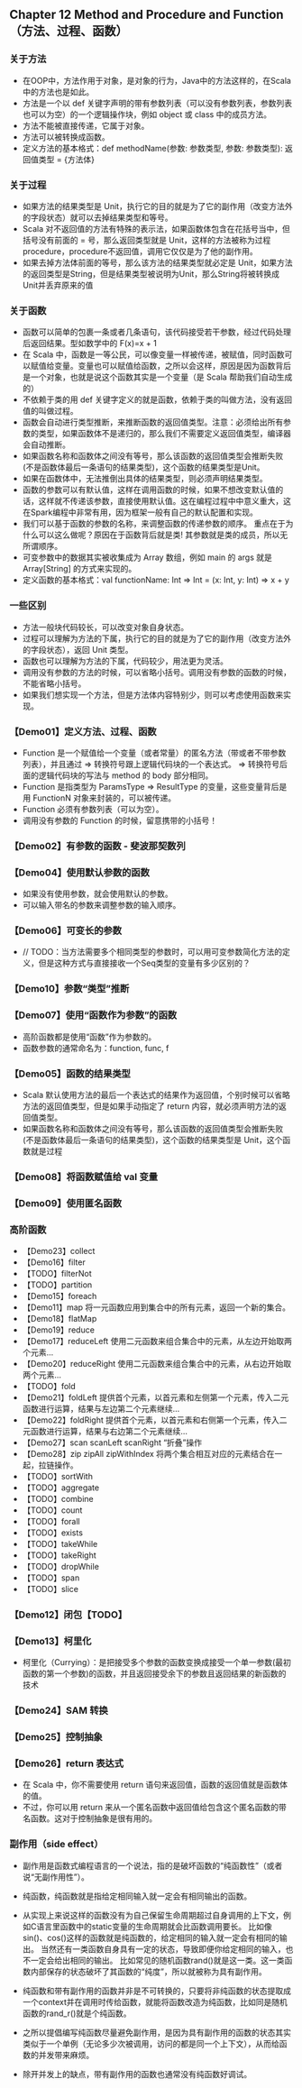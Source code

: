 ## Chapter 12 Method and Procedure and Function（方法、过程、函数）

### 关于方法

- 在OOP中，方法作用于对象，是对象的行为，Java中的方法这样的，在Scala中的方法也是如此。
- 方法是一个以 def 关键字声明的带有参数列表（可以没有参数列表，参数列表也可以为空）的一个逻辑操作块，例如 object 或 class 中的成员方法。
- 方法不能被直接传递，它属于对象。
- 方法可以被转换成函数。
- 定义方法的基本格式：def methodName(参数: 参数类型, 参数: 参数类型): 返回值类型 = {方法体}

### 关于过程

- 如果方法的结果类型是 Unit，执行它的目的就是为了它的副作用（改变方法外的字段状态）就可以去掉结果类型和等号。
- Scala 对不返回值的方法有特殊的表示法，如果函数体包含在花括号当中，但括号没有前面的 = 号，那么返回类型就是 Unit，这样的方法被称为过程procedure，procedure不返回值，调用它仅仅是为了他的副作用。
- 如果去掉方法体前面的等号，那么该方法的结果类型就必定是 Unit，如果方法的返回类型是String，但是结果类型被说明为Unit，那么String将被转换成Unit并丢弃原来的值

### 关于函数

- 函数可以简单的包裹一条或者几条语句，该代码接受若干参数，经过代码处理后返回结果。型如数学中的 F(x)=x + 1
- 在 Scala 中，函数是一等公民，可以像变量一样被传递，被赋值，同时函数可以赋值给变量。变量也可以赋值给函数，之所以会这样，原因是因为函数背后是一个对象，也就是说这个函数其实是一个变量（是 Scala 帮助我们自动生成的）
- 不依赖于类的用 def 关键字定义的就是函数，依赖于类的叫做方法，没有返回值的叫做过程。
- 函数会自动进行类型推断，来推断函数的返回值类型。注意：必须给出所有参数的类型，如果函数体不是递归的，那么我们不需要定义返回值类型，编译器会自动推断。
- 如果函数名称和函数体之间没有等号，那么该函数的返回值类型会推断失败(不是函数体最后一条语句的结果类型)，这个函数的结果类型是Unit。
- 如果在函数体中，无法推倒出具体的结果类型，则必须声明结果类型。
- 函数的参数可以有默认值，这样在调用函数的时候，如果不想改变默认值的话，这样就不传递该参数，直接使用默认值。这在编程过程中中意义重大，这在Spark编程中非常有用，因为框架一般有自己的默认配置和实现。
- 我们可以基于函数的参数的名称，来调整函数的传递参数的顺序。  重点在于为什么可以这么做呢？原因在于函数背后就是类! 其参数就是类的成员，所以无所谓顺序。
- 可变参数中的数据其实被收集成为 Array 数组，例如 main 的 args 就是Array[String] 的方式来实现的。
- 定义函数的基本格式：val functionName: Int => Int = (x: Int, y: Int) => x + y
  
### 一些区别

- 方法一般块代码较长，可以改变对象自身状态。
- 过程可以理解为方法的下属，执行它的目的就是为了它的副作用（改变方法外的字段状态），返回 Unit 类型。
- 函数也可以理解为方法的下属，代码较少，用法更为灵活。
- 调用没有参数的方法的时候，可以省略小括号。调用没有参数的函数的时候，不能省略小括号。
- 如果我们想实现一个方法，但是方法体内容特别少，则可以考虑使用函数来实现。

### 【Demo01】定义方法、过程、函数

- Function 是一个赋值给一个变量（或者常量）的匿名方法（带或者不带参数列表），并且通过 => 转换符号跟上逻辑代码块的一个表达式。
  => 转换符号后面的逻辑代码块的写法与 method 的 body 部分相同。
- Function 是指类型为 ParamsType => ResultType 的变量，这些变量背后是用 FunctionN 对象来封装的，可以被传递。
- Function 必须有参数列表（可以为空）。
- 调用没有参数的 Function 的时候，留意携带的小括号！


### 【Demo02】有参数的函数 - 斐波那契数列

### 【Demo04】使用默认参数的函数

- 如果没有使用参数，就会使用默认的参数。
- 可以输入带名的参数来调整参数的输入顺序。

### 【Demo06】可变长的参数

- // TODO：当方法需要多个相同类型的参数时，可以用可变参数简化方法的定义，但是这种方式与直接接收一个Seq类型的变量有多少区别的？  

### 【Demo10】参数“类型”推断

### 【Demo07】使用“函数作为参数”的函数

- 高阶函数都是使用“函数”作为参数的。
- 函数参数的通常命名为：function, func, f

### 【Demo05】函数的结果类型

- Scala 默认使用方法的最后一个表达式的结果作为返回值，个别时候可以省略方法的返回值类型，但是如果手动指定了 return 内容，就必须声明方法的返回值类型。
- 如果函数名称和函数体之间没有等号，那么该函数的返回值类型会推断失败(不是函数体最后一条语句的结果类型)，这个函数的结果类型是 Unit，这个函数就是过程

### 【Demo08】将函数赋值给 val 变量
### 【Demo09】使用匿名函数

### 高阶函数

- 【Demo23】collect
- 【Demo16】filter
- 【TODO】filterNot
- 【TODO】partition
- 【Demo15】foreach
- 【Demo11】map 将一元函数应用到集合中的所有元素，返回一个新的集合。
- 【Demo18】flatMap
- 【Demo19】reduce
- 【Demo17】reduceLeft 使用二元函数来组合集合中的元素，从左边开始取两个元素...
- 【Demo20】reduceRight 使用二元函数来组合集合中的元素，从右边开始取两个元素...
- 【TODO】fold
- 【Demo21】foldLeft 提供首个元素，以首元素和左侧第一个元素，传入二元函数进行运算，结果与左边第二个元素继续...
- 【Demo22】foldRight 提供首个元素，以首元素和右侧第一个元素，传入二元函数进行运算，结果与右边第二个元素继续...
- 【Demo27】scan scanLeft scanRight “折叠”操作
- 【Demo28】zip zipAll zipWithIndex 将两个集合相互对应的元素结合在一起，拉链操作。
- 【TODO】sortWith
- 【TODO】aggregate
- 【TODO】combine
- 【TODO】count
- 【TODO】forall
- 【TODO】exists
- 【TODO】takeWhile
- 【TODO】takeRight
- 【TODO】dropWhile
- 【TODO】span
- 【TODO】slice

### 【Demo12】闭包【TODO】
### 【Demo13】柯里化

- 柯里化（Currying）：是把接受多个参数的函数变换成接受一个单一参数(最初函数的第一个参数)的函数，并且返回接受余下的参数且返回结果的新函数的技术

### 【Demo24】SAM 转换

### 【Demo25】控制抽象

### 【Demo26】return 表达式

- 在 Scala 中，你不需要使用 return 语句来返回值，函数的返回值就是函数体的值。
- 不过，你可以用 return 来从一个匿名函数中返回值给包含这个匿名函数的带名函数。这对于控制抽象是很有用的。

### 副作用（side effect）

- 副作用是函数式编程语言的一个说法，指的是破坏函数的“纯函数性”（或者说“无副作用性”）。
- 纯函数，纯函数就是指给定相同输入就一定会有相同输出的函数。
- 从实现上来说这样的函数没有为自己保留生命周期超过自身调用的上下文，例如C语言里函数中的static变量的生命周期就会比函数调用要长。
  比如像sin()、cos()这样的函数就是纯函数的，给定相同的输入就一定会有相同的输出。
  当然还有一类函数自身具有一定的状态，导致即便你给定相同的输入，也不一定会给出相同的输出。
  比如常见的随机函数rand()就是这一类。这一类函数内部保存的状态破坏了其函数的“纯度”，所以就被称为具有副作用。

- 纯函数和带有副作用的函数并非是不可转换的，只要将非纯函数的状态提取成一个context并在调用时传给函数，就能将函数改造为纯函数，比如同是随机函数的rand_r()就是个纯函数。
- 之所以提倡编写纯函数尽量避免副作用，是因为具有副作用的函数的状态其实类似于一个单例（无论多少次被调用，访问的都是同一个上下文），从而给函数的并发带来麻烦。
- 除开并发上的缺点，带有副作用的函数也通常没有纯函数好调试。
